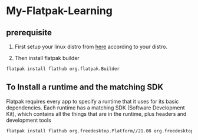 # My-Flatpak-Learning

## prerequisite

1. First setup your linux distro from [here](https://flatpak.org/setup/) according to your distro.

2. Then install flatpak builder 
```bash
flatpak install flathub org.flatpak.Builder
```

## To Install a runtime and the matching SDK

Flatpak requires every app to specify a runtime that it uses for its basic dependencies. Each runtime has a matching SDK (Software Development Kit), which contains all the things that are in the runtime, plus headers and development tools

```bash
flatpak install flathub org.freedesktop.Platform//21.08 org.freedesktop.Sdk//21.08
```
